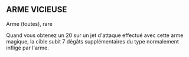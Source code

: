 ## ARME VICIEUSE

Arme (toutes), rare

Quand vous obtenez un 20 sur un jet d'attaque effectué avec
cette arme magique, la cible subit 7 dégâts supplémentaires du
type normalement infligé par l'arme.
